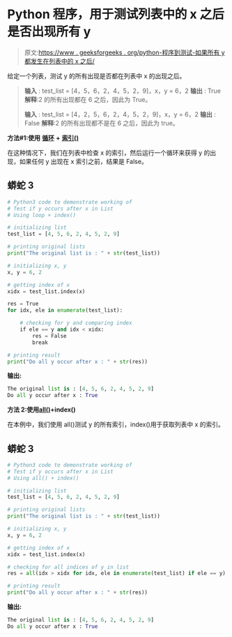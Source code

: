 # Python 程序，用于测试列表中的 x 之后是否出现所有 y

> 原文:[https://www . geeksforgeeks . org/python-程序到测试-如果所有 y 都发生在列表中的 x 之后/](https://www.geeksforgeeks.org/python-program-to-test-if-all-y-occur-after-x-in-list/)

给定一个列表，测试 y 的所有出现是否都在列表中 x 的出现之后。

> **输入** : test_list = [4，5，6，2，4，5，2，9]，x，y = 6，2
> **输出** : True
> **解释**:2 的所有出现都在 6 之后，因此为 True。
> 
> **输入** : test_list = [4，2，5，6，2，4，5，2，9]，x，y = 6，2
> **输出** : False
> **解释**:2 的所有出现都不是在 6 之后，因此为 true。

**方法#1:使用** [**循环**](https://www.geeksforgeeks.org/loops-in-python/) **+** [**索引()**](https://www.geeksforgeeks.org/python-list-index/#:~:text=index()%20is%20an%20inbuilt,index%20where%20the%20element%20appears.&text=Parameters%20%3A,lowest%20index%20will%20be%20returned.)

在这种情况下，我们在列表中检查 x 的索引，然后运行一个循环来获得 y 的出现，如果任何 y 出现在 x 索引之前，结果是 False。

## 蟒蛇 3

```py
# Python3 code to demonstrate working of 
# Test if y occurs after x in List
# Using loop + index()

# initializing list
test_list = [4, 5, 6, 2, 4, 5, 2, 9]

# printing original lists
print("The original list is : " + str(test_list))

# initializing x, y 
x, y = 6, 2

# getting index of x 
xidx = test_list.index(x)

res = True 
for idx, ele in enumerate(test_list):

    # checking for y and comparing index 
    if ele == y and idx < xidx:
        res = False 
        break

# printing result 
print("Do all y occur after x : " + str(res))
```

**输出:**

```py
The original list is : [4, 5, 6, 2, 4, 5, 2, 9]
Do all y occur after x : True
```

**方法 2:使用**[**all()**](https://www.geeksforgeeks.org/any-all-in-python/)**+index()**

在本例中，我们使用 all()测试 y 的所有索引，index()用于获取列表中 x 的索引。

## 蟒蛇 3

```py
# Python3 code to demonstrate working of 
# Test if y occurs after x in List
# Using all() + index()

# initializing list
test_list = [4, 5, 6, 2, 4, 5, 2, 9]

# printing original lists
print("The original list is : " + str(test_list))

# initializing x, y 
x, y = 6, 2

# getting index of x 
xidx = test_list.index(x)

# checking for all indices of y in list 
res = all(idx > xidx for idx, ele in enumerate(test_list) if ele == y)

# printing result 
print("Do all y occur after x : " + str(res))
```

**输出:**

```py
The original list is : [4, 5, 6, 2, 4, 5, 2, 9]
Do all y occur after x : True
```